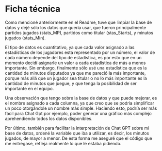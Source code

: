 # Ficha técnica

Como mencioné anteriormente en el Readme, tuve que limpiar la base de datos y dejé sólo los datos que quería usar, que fueron principalmente partidos jugados (stats_MP), partidos como titular (stas_Starts), y minutos jugados (stats_Min). 

El tipo de datos es cuantitativo, ya que cada valor asignado a las estadísticas de los jugadores está representado por un número, el valor de cada número depende del tipo de estadística, es por esto que en un momento decidí asignarle un valor a cada estadística de más a menos importante. Sin embargo, finalmente sólo usé una estadística que es la cantidad de minutos disputados ya que me pareció la más importante, porque más allá que un jugador sea titular o no lo más importante es la cantidad de minutos que juegue, y que tenga la posibilidad de ser importante en el equipo. 

Una observación que tengo sobre la base de datos y que puede mejorar, es el nombre asignado a cada columna, ya que creo que se podría simplificar un poco otorgándole un nombre más simple. Haciendo esto, podría ser más fácil para Chat Gpt por ejemplo, poder generar una gráfico más complejo aprehendiendo todos los datos disponibles. 

Por último, también para facilitar la interpretación de Chat GPT sobre mi base de datos, ordené la variable que iba a utilizar, es decir, los minutos jugados, de mayor a menor. De esta forma me aseguré que el código que me entregase, refleja realmente lo que le estaba pidiendo. 